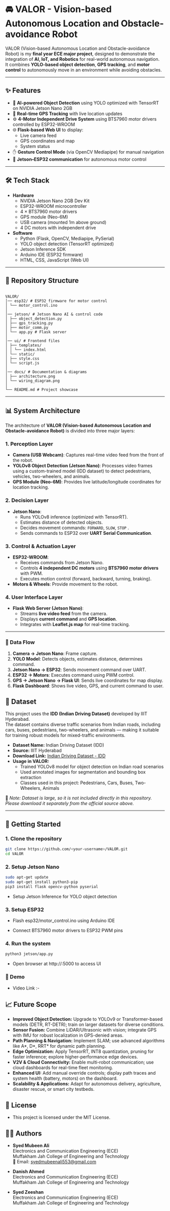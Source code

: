# 🚘 VALOR - Vision-based Autonomous Location and Obstacle-avoidance Robot

VALOR (Vision-based Autonomous Location and Obstacle-avoidance Robot) is my **final year ECE major project**, designed to demonstrate the integration of **AI, IoT, and Robotics** for real-world autonomous navigation.  
It combines **YOLO-based object detection**, **GPS tracking**, and **motor control** to autonomously move in an environment while avoiding obstacles.  

---

## ✨ Features

- 🧠 **AI-powered Object Detection** using YOLO optimized with TensorRT on NVIDIA Jetson Nano 2GB  
- 📡 **Real-time GPS Tracking** with live location updates  
- ⚙️ **4-Motor Independent Drive System** using BTS7960 motor drivers controlled by ESP32-WROOM  
- 🌐 **Flask-based Web UI** to display:
  - Live camera feed
  - GPS coordinates and map
  - System status  
- ✋ **Gesture Control Mode** (via OpenCV Mediapipe) for manual navigation  
- 🔗 **Jetson–ESP32 communication** for autonomous motor control  

---

## 🛠️ Tech Stack

- **Hardware**
  - NVIDIA Jetson Nano 2GB Dev Kit
  - ESP32-WROOM microcontroller
  - 4 × BTS7960 motor drivers
  - GPS module (Neo-6M)
  - USB camera (mounted 1m above ground)
  - 4 DC motors with independent drive
- **Software**
  - Python (Flask, OpenCV, Mediapipe, PySerial)
  - YOLO object detection (TensorRT optimized)
  - Jetson Inference SDK
  - Arduino IDE (ESP32 firmware)
  - HTML, CSS, JavaScript (Web UI)

---

## 📂 Repository Structure

```planetext

VALOR/
│── esp32/ # ESP32 firmware for motor control
│ └── motor_control.ino
│
│── jetson/ # Jetson Nano AI & control code
│ ├── object_detection.py
│ ├── gps_tracking.py
│ ├── motor_comm.py
│ └── app.py # Flask server
│
│── ui/ # Frontend files
│ ├── templates/
│ │ └── index.html
│ └── static/
│ ├── style.css
│ └── script.js
│
│── docs/ # Documentation & diagrams
│ ├── architecture.png
│ └── wiring_diagram.png
│
└── README.md # Project showcase
```
---


## 📊 System Architecture

The architecture of **VALOR (Vision-based Autonomous Location and Obstacle-avoidance Robot)** is divided into three major layers:

### 1. Perception Layer

- **Camera (USB Webcam)**: Captures real-time video feed from the front of the robot.  
- **YOLOv8 Object Detection (Jetson Nano)**: Processes video frames using a custom-trained model (IDD dataset) to detect pedestrians, vehicles, two-wheelers, and animals.  
- **GPS Module (Neo-6M)**: Provides live latitude/longitude coordinates for location tracking.

### 2. Decision Layer

- **Jetson Nano**:
  - Runs YOLOv8 inference (optimized with TensorRT).  
  - Estimates distance of detected objects.  
  - Decides movement commands: `FORWARD`, `SLOW`, `STOP` .
  - Sends commands to ESP32 over **UART Serial Communication**.  

### 3. Control & Actuation Layer

- **ESP32-WROOM**:
  - Receives commands from Jetson Nano.  
  - Controls **4 independent DC motors** using **BTS7960 motor drivers** with PWM.  
  - Executes motion control (forward, backward, turning, braking).  
- **Motors & Wheels**: Provide movement to the robot.

### 4. User Interface Layer

- **Flask Web Server (Jetson Nano)**:
  - Streams **live video feed** from the camera.  
  - Displays **current command** and **GPS location**.  
  - Integrates with **Leaflet.js map** for real-time tracking.

---

### 🔄 Data Flow

1. **Camera → Jetson Nano**: Frame capture.  
2. **YOLO Model**: Detects objects, estimates distance, determines command.  
3. **Jetson Nano → ESP32**: Sends movement command over UART.  
4. **ESP32 → Motors**: Executes command using PWM control.  
5. **GPS → Jetson Nano → Flask UI**: Sends live coordinates for map display.  
6. **Flask Dashboard**: Shows live video, GPS, and current command to user.

## 📂 Dataset

This project uses the **IDD (Indian Driving Dataset)** developed by IIIT Hyderabad.  
The dataset contains diverse traffic scenarios from Indian roads, including cars, buses, pedestrians, two-wheelers, and animals — making it suitable for training robust models for mixed-traffic environments.

- **Dataset Name:** Indian Driving Dataset (IDD)
- **Source:** IIIT Hyderabad
- **Download Link:** [Indian Driving Dataset - IDD](https://idd.insaan.iiit.ac.in/dataset/download)
- **Usage in VALOR:**  
  - Trained YOLOv8 model for object detection on Indian road scenarios  
  - Used annotated images for segmentation and bounding box extraction  
  - Classes used in this project: Pedestrians, Cars, Buses, Two-Wheelers, Animals  

📌 *Note: Dataset is large, so it is not included directly in this repository. Please download it separately from the official source above.*

---

## 🚀 Getting Started

### 1. Clone the repository

```bash
git clone https://github.com/<your-username>/VALOR.git
cd VALOR
```

### 2. Setup Jetson Nano

```bash
sudo apt-get update
sudo apt-get install python3-pip
pip3 install flask opencv-python pyserial
```

- Setup Jetson Inference for YOLO object detection

### 3. Setup ESP32

- Flash esp32/motor_control.ino using Arduino IDE

- Connect BTS7960 motor drivers to ESP32 PWM pins

### 4. Run the system

```bash
python3 jetson/app.py
```

- Open browser at http://<jetson-ip>:5000 to access UI

### 🎥 Demo

- Video Link :-

## 📈 Future Scope

- **Improved Object Detection:** Upgrade to YOLOv9 or Transformer-based models (DETR, RT-DETR); train on larger datasets for diverse conditions.  
- **Sensor Fusion:** Combine LiDAR/Ultrasonic with vision; integrate GPS with IMU for robust localization in GPS-denied areas.  
- **Path Planning & Navigation:** Implement SLAM; use advanced algorithms like A*, D*, RRT* for dynamic path planning.  
- **Edge Optimization:** Apply TensorRT, INT8 quantization, pruning for faster inference; explore higher-performance edge devices.  
- **V2V & Cloud Connectivity:** Enable multi-robot communication; use cloud dashboards for real-time fleet monitoring.  
- **Enhanced UI:** Add manual override controls; display path traces and system health (battery, motors) on the dashboard.  
- **Scalability & Applications:** Adapt for autonomous delivery, agriculture, disaster rescue, or smart city testbeds.

## 📜 License

- This project is licensed under the MIT License.

## 👨‍💻 Authors

- **Syed Mubeen Ali**  
  Electronics and Communication Engineering (ECE)  
  Muffakham Jah College of Engineering and Technology  
  📧 Email: syedmubeenali553@gmail.com

- **Danish Ahmed**  
  Electronics and Communication Engineering (ECE)  
  Muffakham Jah College of Engineering and Technology  

- **Syed Zeeshan**  
  Electronics and Communication Engineering (ECE)  
  Muffakham Jah College of Engineering and Technology  
